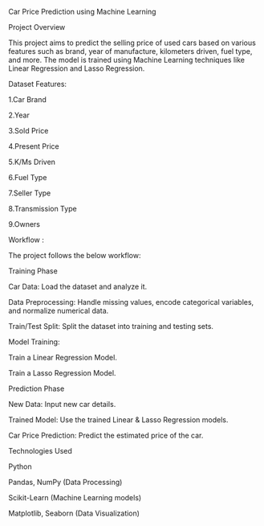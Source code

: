 Car Price Prediction using Machine Learning

Project Overview

This project aims to predict the selling price of used cars based on various features such as brand, year of manufacture, kilometers driven, fuel type, and more. The model is trained using Machine Learning techniques like Linear Regression and Lasso Regression.

Dataset Features:

1.Car Brand

2.Year

3.Sold Price

4.Present Price

5.K/Ms Driven

6.Fuel Type

7.Seller Type

8.Transmission Type

9.Owners

Workflow :

The project follows the below workflow:

Training Phase

Car Data: Load the dataset and analyze it.

Data Preprocessing: Handle missing values, encode categorical variables, and normalize numerical data.

Train/Test Split: Split the dataset into training and testing sets.

Model Training:

Train a Linear Regression Model.

Train a Lasso Regression Model.

Prediction Phase

New Data: Input new car details.

Trained Model: Use the trained Linear & Lasso Regression models.

Car Price Prediction: Predict the estimated price of the car.

Technologies Used

Python

Pandas, NumPy (Data Processing)

Scikit-Learn (Machine Learning models)

Matplotlib, Seaborn (Data Visualization)
